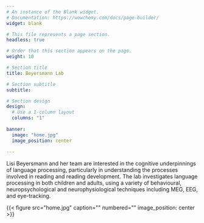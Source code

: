 ```yaml
---
# An instance of the Blank widget.
# Documentation: https://wowchemy.com/docs/page-builder/
widget: blank

# This file represents a page section.
headless: true

# Order that this section appears on the page.
weight: 10

# Section title
title: Beyersmann Lab

# Section subtitle
subtitle:

# Section design
design:
  # Use a 1-column layout
  columns: "1"
  
banner:
  image: "home.jpg"
  image_position: center
    
---
```


Lisi Beyersmann and her team are interested in the cognitive underpinnings of language processing, particularly in understanding the processes involved in reading and reading development. The lab investigates language processing in both children and adults, using a variety of behavioural, neuropsychological and neurophysiological techniques including MEG, EEG, and eye-tracking.

{{< figure src="home.jpg" caption="" numbered="" image_position: center >}}
